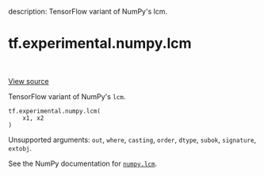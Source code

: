 description: TensorFlow variant of NumPy's lcm.

<div itemscope itemtype="http://developers.google.com/ReferenceObject">
<meta itemprop="name" content="tf.experimental.numpy.lcm" />
<meta itemprop="path" content="Stable" />
</div>

# tf.experimental.numpy.lcm

<!-- Insert buttons and diff -->

<table class="tfo-notebook-buttons tfo-api nocontent" align="left">

</table>

<a target="_blank" class="external" href="/code/stable/tensorflow/python/ops/numpy_ops/np_math_ops.py">View source</a>



TensorFlow variant of NumPy's `lcm`.

<pre class="devsite-click-to-copy prettyprint lang-py tfo-signature-link">
<code>tf.experimental.numpy.lcm(
    x1, x2
)
</code></pre>



<!-- Placeholder for "Used in" -->

Unsupported arguments: `out`, `where`, `casting`, `order`, `dtype`, `subok`, `signature`, `extobj`.

See the NumPy documentation for [`numpy.lcm`](https://numpy.org/doc/1.16/reference/generated/numpy.lcm.html).